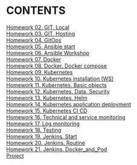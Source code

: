 # CONTENTS
[Homework 02. GIT. Local](../Yuliya_Buyalskaya/02.Git.Local/02.GIT.Local.md) \
[Homework 03. GIT. Hosting](../Yuliya_Buyalskaya/03.GIT.Hosting/README.md) \
[Homework 04. GitOps](../Yuliya_Buyalskaya/04.GitOps/README.md) \
[Homework 05. Ansible start](../Yuliya_Buyalskaya/05.Ansible.start/README.md) \
[Homework 06. Ansible Workshop](../Yuliya_Buyalskaya/06.Ansible.Workshop/README.md) \
[Homework 07. Docker](../Yuliya_Buyalskaya/07.Docker/README.md) \
[Homework 08. Docker. Docker compose](../Yuliya_Buyalskaya/08.Docker.Docker-compose/README.md) \
[Homework 09. Kubernetes](../Yuliya_Buyalskaya/09.Kubernetes/README.md) \
[Homework 10. Kubernetes installation (WS)](../Yuliya_Buyalskaya/10.Kubernetes.installation/README.md) \
[Homework 11. Kubernetes. Basic objects](../Yuliya_Buyalskaya/11.Kubernetes.Basic_objects/README.md) \
[Homework 12. Kubernetes. Data. Security](../Yuliya_Buyalskaya/12.Kubernetes.Data.Security/README.md) \
[Homework 13. Kubernetes. Helm](../Yuliya_Buyalskaya/13.Kubernetes.Helm/README.md) \
[Homework 14. Kubernetes application deployment](../Yuliya_Buyalskaya/14.Kubernetes_application_deployment/README.md) \
[Homework 15. Kubernetes CI CD](../Yuliya_Buyalskaya/15.Kubernetes_CI_CD/README.md) \
[Homework 16. Technical and service monitoring](../Yuliya_Buyalskaya/16.Technical_and_service_monitoring/README.md) \
[Homework 17. Log monitoring](../Yuliya_Buyalskaya/17.Log_monitoring/README.md) \
[Homework 18. Testing](../Yuliya_Buyalskaya/18.Testing/README.md) \
[Homework 19. Jenkins. Start](../Yuliya_Buyalskaya/19.Jenkins.Start/README.md) \
[Homework 20. Jenkins. Routine](../Yuliya_Buyalskaya/20.Jenkins.Routine/README.md) \
[Homework 21. Jenkins. Docker_and_Pod](21.Jenkins.Docker_and_Pod/README.md) \
[Project](project/README.md)